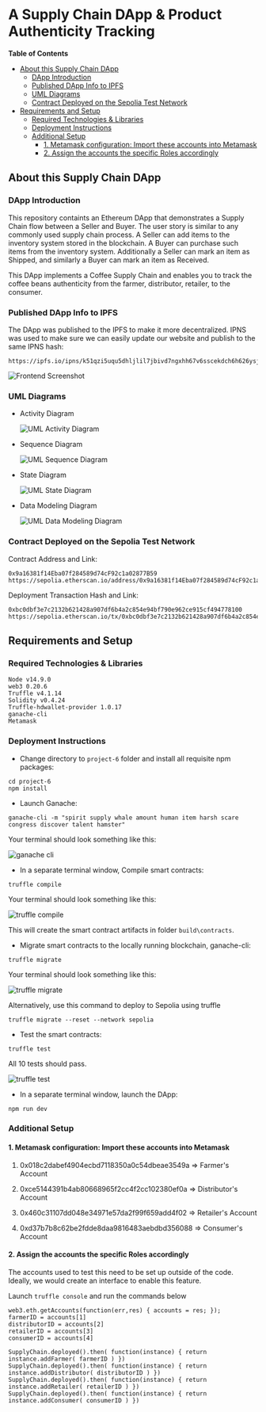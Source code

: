 # A Supply Chain DApp & Product Authenticity Tracking

**Table of Contents**

- [About this Supply Chain DApp](#about-this-supply-chain-dapp)
  - [DApp Introduction](#dapp-introduction)
  - [Published DApp Info to IPFS](#published-dapp-info-to-ipfs)
  - [UML Diagrams](#uml-diagrams)
  - [Contract Deployed on the Sepolia Test Network](#contract-deployed-on-the-sepolia-test-network)
- [Requirements and Setup](#requirements-and-setup)
  - [Required Technologies & Libraries](#required-technologies-libraries)
  - [Deployment Instructions](#deployment-instructions)
  - [Additional Setup](#additional-setup)
    - [1. Metamask configuration: Import these accounts into Metamask](#1-metamask-configuration-import-these-accounts-into-metamask)
    - [2. Assign the accounts the specific Roles accordingly](#2-assign-the-accounts-the-specific-roles-accordingly)

<!-- TOC end -->

<!-- TOC --><a name="about-this-supply-chain-dapp"></a>

## About this Supply Chain DApp

<!-- TOC --><a name="dapp-introduction"></a>

### DApp Introduction

This repository containts an Ethereum DApp that demonstrates a Supply Chain flow between a Seller and Buyer. The user story is similar to any commonly used supply chain process. A Seller can add items to the inventory system stored in the blockchain. A Buyer can purchase such items from the inventory system. Additionally a Seller can mark an item as Shipped, and similarly a Buyer can mark an item as Received.

This DApp implements a Coffee Supply Chain and enables you to track the coffee beans authenticity from the farmer, distributor, retailer, to the consumer.

<!-- TOC --><a name="published-dapp-info-to-ipfs"></a>

### Published DApp Info to IPFS

The DApp was published to the IPFS to make it more decentralized. IPNS was used to make sure we can easily update our website and publish to the same IPNS hash:

```
https://ipfs.io/ipns/k51qzi5uqu5dhljlil7jbivd7ngxhh67v6sscekdch6h626ysj5dy2xtusxmif
```

![Frontend Screenshot](/images/dapp-frontend.png)

<!-- TOC --><a name="uml-diagrams"></a>

### UML Diagrams

- Activity Diagram

  ![UML Activity Diagram](/diagrams/supply-chain-uml-activity-diagram.png)

- Sequence Diagram

  ![UML Sequence Diagram](/diagrams/supply-chain-uml-sequence-diagram.png)

- State Diagram

  ![UML State Diagram](/diagrams/supply-chain-uml-state-diagram.png)

- Data Modeling Diagram

  ![UML Data Modeling Diagram](/diagrams/supply-chain-uml-data-modeling-diagram.png)

<!-- TOC --><a name="contract-deployed-on-the-sepolia-test-network"></a>

### Contract Deployed on the Sepolia Test Network

Contract Address and Link:

```
0x9a16381f14Eba07f284589d74cF92c1a02877B59
https://sepolia.etherscan.io/address/0x9a16381f14Eba07f284589d74cF92c1a02877B59
```

Deployment Transaction Hash and Link:

```
0xbc0dbf3e7c2132b621428a907df6b4a2c854e94bf790e962ce915cf494778100
https://sepolia.etherscan.io/tx/0xbc0dbf3e7c2132b621428a907df6b4a2c854e94bf790e962ce915cf494778100
```

<!-- TOC --><a name="requirements-and-setup"></a>

## Requirements and Setup

<!-- TOC --><a name="required-technologies-libraries"></a>

### Required Technologies & Libraries

```
Node v14.9.0
web3 0.20.6
Truffle v4.1.14
Solidity v0.4.24
Truffle-hdwallet-provider 1.0.17
ganache-cli
Metamask
```

<!-- TOC --><a name="deployment-instructions"></a>

### Deployment Instructions

- Change directory to `project-6` folder and install all requisite npm packages:

```
cd project-6
npm install
```

- Launch Ganache:

```
ganache-cli -m "spirit supply whale amount human item harsh scare congress discover talent hamster"
```

Your terminal should look something like this:

![ganache cli](images/ganache-cli.png)

- In a separate terminal window, Compile smart contracts:

```
truffle compile
```

Your terminal should look something like this:

![truffle compile](images/truffle_compile.png)

This will create the smart contract artifacts in folder `build\contracts`.

- Migrate smart contracts to the locally running blockchain, ganache-cli:

```
truffle migrate
```

Your terminal should look something like this:

![truffle migrate](images/truffle_migrate.png)

Alternatively, use this command to deploy to Sepolia using truffle

```
truffle migrate --reset --network sepolia
```

- Test the smart contracts:

```
truffle test
```

All 10 tests should pass.

![truffle test](images/truffle_test.png)

- In a separate terminal window, launch the DApp:

```
npm run dev
```

<!-- TOC --><a name="additional-setup"></a>

### Additional Setup

<!-- TOC --><a name="1-metamask-configuration-import-these-accounts-into-metamask"></a>

#### 1. Metamask configuration: Import these accounts into Metamask

1. 0x018c2dabef4904ecbd7118350a0c54dbeae3549a => Farmer's Account

2. 0xce5144391b4ab80668965f2cc4f2cc102380ef0a => Distributor's Account

3. 0x460c31107dd048e34971e57da2f99f659add4f02 => Retailer's Account

4. 0xd37b7b8c62be2fdde8daa9816483aebdbd356088 => Consumer's Account

<!-- TOC --><a name="2-assign-the-accounts-the-specific-roles-accordingly"></a>

#### 2. Assign the accounts the specific Roles accordingly

The accounts used to test this need to be set up outside of the code. Ideally, we would create an interface to enable this feature.

Launch `truffle console` and run the commands below

```
web3.eth.getAccounts(function(err,res) { accounts = res; });
farmerID = accounts[1]
distributorID = accounts[2]
retailerID = accounts[3]
consumerID = accounts[4]

SupplyChain.deployed().then( function(instance) { return instance.addFarmer( farmerID ) })
SupplyChain.deployed().then( function(instance) { return instance.addDistributor( distributorID ) })
SupplyChain.deployed().then( function(instance) { return instance.addRetailer( retailerID ) })
SupplyChain.deployed().then( function(instance) { return instance.addConsumer( consumerID ) })
```

